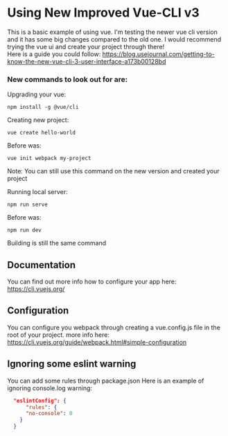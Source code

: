 # Using New Improved Vue-CLI v3
This is a basic example of using vue. I'm testing the newer vue cli version and it has some big changes compared to the old one.
I would recommend trying the vue ui and create your project through there!  
Here is a guide you could follow: https://blog.usejournal.com/getting-to-know-the-new-vue-cli-3-user-interface-a173b00128bd

### New commands to look out for are:

Upgrading your vue:
```npm
npm install -g @vue/cli
```
Creating new project:
```npm
vue create hello-world
```
Before was:
```npm
vue init webpack my-project
```
Note: You can still use this command on the new version  and created your project 

Running local server:
```npm
npm run serve
```
Before was:
```npm
npm run dev
```
Building is still the same command

## Documentation
You can find out more info how to configure your app here: https://cli.vuejs.org/

## Configuration
You can configure you webpack through creating a vue.config.js file in the root of your project.
more info here: https://cli.vuejs.org/guide/webpack.html#simple-configuration

## Ignoring some eslint warning
You can add some rules through package.json
Here is an example of ignoring console.log warning:
```json
  "eslintConfig": {
      "rules": {
      "no-console": 0
    }
  }
```
